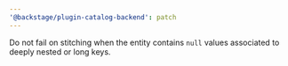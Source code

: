```yaml
---
'@backstage/plugin-catalog-backend': patch
---
```


Do not fail on stitching when the entity contains `null` values associated to deeply nested or long keys.
